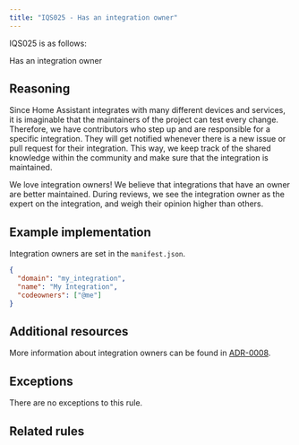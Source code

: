 ```yaml
---
title: "IQS025 - Has an integration owner"
---
```


IQS025 is as follows:

Has an integration owner

## Reasoning

Since Home Assistant integrates with many different devices and services, it is imaginable that the maintainers of the project can test every change.
Therefore, we have contributors who step up and are responsible for a specific integration.
They will get notified whenever there is a new issue or pull request for their integration.
This way, we keep track of the shared knowledge within the community and make sure that the integration is maintained.

We love integration owners!
We believe that integrations that have an owner are better maintained.
During reviews, we see the integration owner as the expert on the integration, and weigh their opinion higher than others.

## Example implementation

Integration owners are set in the `manifest.json`.

```json
{
  "domain": "my_integration",
  "name": "My Integration",
  "codeowners": ["@me"]
}
```

## Additional resources

More information about integration owners can be found in [ADR-0008](https://github.com/home-assistant/architecture/blob/master/adr/0008-code-owners.md).

## Exceptions

There are no exceptions to this rule.

## Related rules

